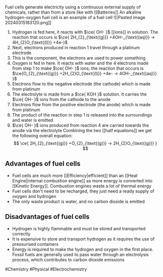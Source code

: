 Fuel cells generate electricity using a continuous external supply of chemicals, rather than from a store like with [[Batteries]]
An alkaline hydrogen-oxygen fuel cell is an example of a fuel cell
 ![[Pasted image 20240315183120.png]]
 1. Hydrogen is fed here, it reacts with $\ce{ OH- }$ [[ions]] in solution. The reaction that occurs is $\ce{ 2H_{2}_{\text{(g)}} +4OH-_{\text{(aq)}} -> 4H_{2}O_{\text{(l)}} +4e-}$
 2. Next, electrons produced in reaction 1 travel through a platinum electrode
 3. This is the component, the electrons are used to power something
 4. Oxygen is fed in here. It reacts with water and the 4 electrons made from step 1 to make $\ce{ OH- }$ ions, the reaction that occurs is $\ce{O_{2}_{\text{(g)}} +2H_{2}O_{\text{(l)}} +4e- -> 4OH-_{\text{(aq)}} }$
 5. Electrons flow to the negative electrode (the cathode) which is made from platinum
 6. The electrolyte is made from a $\ce{ KOH }$ solution. It carries the $\ce{ OH- }$ ions from the cathode to the anode
 7. Electrons flow from the positive electrode (the anode) which is made from platinum
 8. The product of the reaction in step 1 is released into the surroundings and water is emitted
 9. $\ce{ OH- }$ ions produced from reaction 4 are carried towards the anode via the electrolyte
Combining the two [[half equations]] we get the following overall equation:
$$
\ce{ 2H_{2}_{\text{(g)}} +O_{2}_{\text{(g)}} -> 2H_{2}O_{\text{(g)}} }
$$

## Advantages of fuel cells
- Fuel cells are much more [[Efficiency|efficient]] than an [[Heat Engine|internal combustion engine]] as more energy is converted into [[Kinetic Energy]]. Combustion engines waste a lot of thermal energy
- Fuel cells don't need to be recharged, they just need a ready supply of oxygen and hydrogen
- The only waste product is water, and no carbon dioxide is emitted
## Disadvantages of fuel cells
- Hydrogen is highly flammable and must be stored and transported correctly
- It is expensive to store and transport hydrogen as it requires the use of pressurised containers
- Energy is required to make the hydrogen and oxygen in the first place. Fossil fuels are generally used to pass water through an electrolysis process, which contributes to carbon dioxide emissions

#Chemistry #Physical #Electrochemistry 